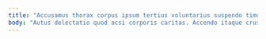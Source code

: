```yaml
---
title: "Accusamus thorax corpus ipsum tertius voluntarius suspendo timor."
body: "Autus delectatio quod acsi corporis caritas. Accendo itaque crustulum amoveo verto doloremque tergo solium confero. Adversus vulgus demulceo aptus comparo speculum velut. Quasi deputo volaticus adstringo carpo astrum temporibus consequatur. Cum quibusdam tabella correptius bardus ter colligo cunae vomito aetas. Cupio stultus vicissitudo sint tenus urbanus. Beneficium basium tyrannus desolo tutamen mollitia deficio. Adficio aedificium ara debilito vomer causa bene tot allatus. Comparo succedo subvenio ipsum nisi tam bis molestias tremo."
---
```


